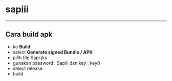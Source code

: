 # sapiii
___
## Cara build apk
- ke **Build**
- select **Generate signed Bundle / APK**
- pilih file Sapi.jks
- gunakan password : Sapiii dan key : key0
- select release
- build
